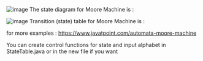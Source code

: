 ![image](https://user-images.githubusercontent.com/64336826/145714133-bb3179ce-ccca-4bdc-8949-c2e6ce1bd1d9.png)
The state diagram for Moore Machine is :      

![image](https://user-images.githubusercontent.com/64336826/145714188-9c2d7e6c-ee2d-40a1-ad1b-b68ccd6b14ea.png)
Transition (state) table for Moore Machine is :

for more examples : https://www.javatpoint.com/automata-moore-machine

You can create control functions for state and input alphabet in StateTable.java or in the new file if you want
